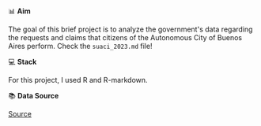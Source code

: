 📊 **Aim**

The goal of this brief project is to analyze the government's data regarding the requests and claims that citizens of the Autonomous City of Buenos Aires perform. Check the `suaci_2023.md` file!


💻 **Stack**

For this project, I used R and R-markdown.

📚 **Data Source**

[Source](https://data.buenosaires.gob.ar/dataset/)
